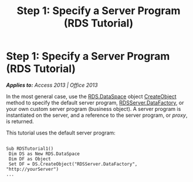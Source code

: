 ﻿---
title: 'Step 1: Specify a Server Program (RDS Tutorial)'
TOCTitle: 'Step 1: Specify a Server Program (RDS Tutorial)'
ms:assetid: e6c2c624-d9bc-c899-60bc-e80a67ce8596
ms:mtpsurl: https://msdn.microsoft.com/en-us/library/JJ250172(v=office.15)
ms:contentKeyID: 48548389
ms.date: 09/18/2015
mtps_version: v=office.15
---

# Step 1: Specify a Server Program (RDS Tutorial)


_**Applies to:** Access 2013 | Office 2013_

In the most general case, use the [RDS.DataSpace](dataspace-object-rds.md) object [CreateObject](createobject-method-rds.md) method to specify the default server program, [RDSServer.DataFactory](datafactory-object-rdsserver.md), or your own custom server program (business object). A server program is instantiated on the server, and a reference to the server program, or *proxy*, is returned.

This tutorial uses the default server program:

``` 
 
Sub RDSTutorial1() 
 Dim DS as New RDS.DataSpace 
 Dim DF as Object 
 Set DF = DS.CreateObject("RDSServer.DataFactory", "http://yourServer") 
... 
```


